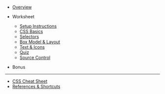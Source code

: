 - [Overview](/css/)

- Worksheet

  - [Setup Instructions](/css/setup/)
  - [CSS Basics](/css/1-css-basics/)
  - [Selectors](/css/2-selectors/)
  - [Box Model & Layout](/css/3-box-model-layout/)
  - [Text & Icons](/css/4-text-icons/)
  - [Quiz](/css/quiz.md)
  - [Source Control](/source_control/)

- Bonus
  <!-- - [Media Queries](/css/homework/media-query.md) -->
  <!-- - [Homework](/css/homework/homework.md) -->

---

<!-- - [Answer Key](/css/answer-key.md) -->
- [CSS Cheat Sheet](/css/references/css_cheat_sheet.md)
- [References & Shortcuts](/css/references/)
